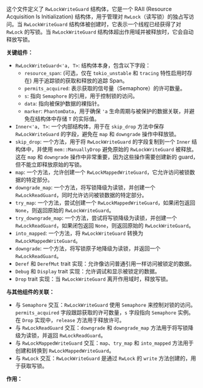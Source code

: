 这个文件定义了 `RwLockWriteGuard` 结构体，它是一个 RAII (Resource Acquisition Is Initialization) 结构体，用于管理对 `RwLock`（读写锁）的独占写访问。当 `RwLockWriteGuard` 结构体被创建时，它表示一个线程已经获得了对 `RwLock` 的写锁。当 `RwLockWriteGuard` 结构体超出作用域并被释放时，它会自动释放写锁。

**关键组件：**

*   `RwLockWriteGuard<'a, T>`:  结构体本身，包含以下字段：
    *   `resource_span`: (可选，仅在 `tokio_unstable` 和 `tracing` 特性启用时存在) 用于追踪锁的获取和释放的追踪 Span。
    *   `permits_acquired`:  表示获取的信号量（Semaphore）的许可数量。
    *   `s`:  指向 `Semaphore` 的引用，用于控制锁的访问。
    *   `data`:  指向被保护数据的裸指针。
    *   `marker`:  `PhantomData`，用于确保 `'a` 生命周期与被保护的数据关联，并避免在结构体中存储 `T` 的实际值。
*   `Inner<'a, T>`:  一个内部结构体，用于在 `skip_drop` 方法中保存 `RwLockWriteGuard` 的字段，避免在 `map` 和 `downgrade` 操作中释放锁。
*   `skip_drop`:  一个方法，用于将 `RwLockWriteGuard` 的字段复制到一个 `Inner` 结构体中，并使用 `mem::ManuallyDrop` 避免原始的 `RwLockWriteGuard` 被释放。这在 `map` 和 `downgrade` 操作中非常重要，因为这些操作需要创建新的 guard，但不能立即释放原始的写锁。
*   `map`:  一个方法，允许创建一个 `RwLockMappedWriteGuard`，它允许访问被锁数据的特定部分。
*   `downgrade_map`:  一个方法，将写锁降级为读锁，并创建一个 `RwLockReadGuard`，同时允许访问被锁数据的特定部分。
*   `try_map`:  一个方法，尝试创建一个 `RwLockMappedWriteGuard`，如果闭包返回 `None`，则返回原始的 `RwLockWriteGuard`。
*   `try_downgrade_map`:  一个方法，尝试将写锁降级为读锁，并创建一个 `RwLockReadGuard`，如果闭包返回 `None`，则返回原始的 `RwLockWriteGuard`。
*   `into_mapped`:  一个方法，将 `RwLockWriteGuard` 转换为 `RwLockMappedWriteGuard`。
*   `downgrade`:  一个方法，将写锁原子地降级为读锁，并返回一个 `RwLockReadGuard`。
*   `Deref` 和 `DerefMut` trait 实现：允许像访问普通引用一样访问被锁定的数据。
*   `Debug` 和 `Display` trait 实现：允许调试和显示被锁定的数据。
*   `Drop` trait 实现：当 `RwLockWriteGuard` 离开作用域时，释放写锁。

**与其他组件的关联：**

*   与 `Semaphore` 交互：`RwLockWriteGuard` 使用 `Semaphore` 来控制对锁的访问。`permits_acquired` 字段跟踪获取的许可数量，`s` 字段指向 `Semaphore` 实例。在 `Drop` 实现中，`release` 方法用于释放许可。
*   与 `RwLockReadGuard` 交互：`downgrade` 和 `downgrade_map` 方法用于将写锁降级为读锁，并返回 `RwLockReadGuard`。
*   与 `RwLockMappedWriteGuard` 交互：`map`、`try_map` 和 `into_mapped` 方法用于创建和转换到 `RwLockMappedWriteGuard`。
*   与 `RwLock` 交互：`RwLockWriteGuard` 是通过 `RwLock` 的 `write` 方法创建的，用于获取写锁。

**作用：**
